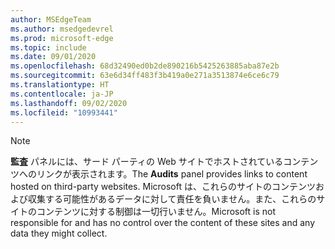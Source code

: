 ```yaml
---
author: MSEdgeTeam
ms.author: msedgedevrel
ms.prod: microsoft-edge
ms.topic: include
ms.date: 09/01/2020
ms.openlocfilehash: 68d32490ed0b2de890216b5425263885aba87e2b
ms.sourcegitcommit: 63e6d34ff483f3b419a0e271a3513874e6ce6c79
ms.translationtype: HT
ms.contentlocale: ja-JP
ms.lasthandoff: 09/02/2020
ms.locfileid: "10993441"
---
```

> [!NOTE]
> <span data-ttu-id="2b3f3-101">**監査** パネルには、サード パーティの Web サイトでホストされているコンテンツへのリンクが表示されます。</span><span class="sxs-lookup"><span data-stu-id="2b3f3-101">The **Audits** panel provides links to content hosted on third-party websites.</span></span>  <span data-ttu-id="2b3f3-102">Microsoft は、これらのサイトのコンテンツおよび収集する可能性があるデータに対して責任を負いません。また、これらのサイトのコンテンツに対する制御は一切行いません。</span><span class="sxs-lookup"><span data-stu-id="2b3f3-102">Microsoft is not responsible for and has no control over the content of these sites and any data they might collect.</span></span>  
> 

<!-- image links -->  

<!-- links -->  
